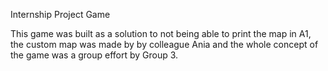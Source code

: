 Internship Project Game

This game was built as a solution to not being able to print the map in A1, the custom map was made by by colleague Ania and the whole concept of the game was a group effort by Group 3.
